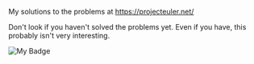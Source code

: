 My solutions to the problems at https://projecteuler.net/

Don't look if you haven't solved the problems yet. Even if you have, this probably isn't very interesting. 

![My Badge](https://projecteuler.net/profile/gordo11231.png?)

